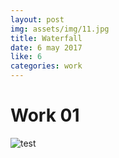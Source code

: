 ```yaml
---
layout: post
img: assets/img/11.jpg
title: Waterfall
date: 6 may 2017
like: 6
categories: work
---
```

# Work 01
![test]({{site.baseurl}}/assets/img/1.jpg "test")